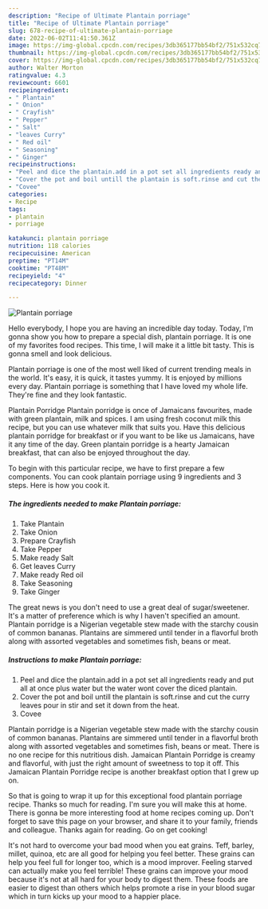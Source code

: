 ```yaml
---
description: "Recipe of Ultimate Plantain porriage"
title: "Recipe of Ultimate Plantain porriage"
slug: 678-recipe-of-ultimate-plantain-porriage
date: 2022-06-02T11:41:50.361Z
image: https://img-global.cpcdn.com/recipes/3db365177bb54bf2/751x532cq70/plantain-porriage-recipe-main-photo.jpg
thumbnail: https://img-global.cpcdn.com/recipes/3db365177bb54bf2/751x532cq70/plantain-porriage-recipe-main-photo.jpg
cover: https://img-global.cpcdn.com/recipes/3db365177bb54bf2/751x532cq70/plantain-porriage-recipe-main-photo.jpg
author: Walter Morton
ratingvalue: 4.3
reviewcount: 6601
recipeingredient:
- " Plantain"
- " Onion"
- " Crayfish"
- " Pepper"
- " Salt"
- "leaves Curry"
- " Red oil"
- " Seasoning"
- " Ginger"
recipeinstructions:
- "Peel and dice the plantain.add in a pot set all ingredients ready and put all at once plus water but the water wont cover the diced plantain."
- "Cover the pot and boil untill the plantain is soft.rinse and cut the curry leaves pour in stir and set it down from the heat."
- "Covee"
categories:
- Recipe
tags:
- plantain
- porriage

katakunci: plantain porriage 
nutrition: 118 calories
recipecuisine: American
preptime: "PT14M"
cooktime: "PT48M"
recipeyield: "4"
recipecategory: Dinner

---
```



![Plantain porriage](https://img-global.cpcdn.com/recipes/3db365177bb54bf2/751x532cq70/plantain-porriage-recipe-main-photo.jpg)

Hello everybody, I hope you are having an incredible day today. Today, I'm gonna show you how to prepare a special dish, plantain porriage. It is one of my favorites food recipes. This time, I will make it a little bit tasty. This is gonna smell and look delicious.

Plantain porriage is one of the most well liked of current trending meals in the world. It's easy, it is quick, it tastes yummy. It is enjoyed by millions every day. Plantain porriage is something that I have loved my whole life. They're fine and they look fantastic.

Plantain Porridge Plantain porridge is once of Jamaicans favourites, made with green plantain, milk and spices. I am using fresh coconut milk this recipe, but you can use whatever milk that suits you. Have this delicious plantain porridge for breakfast or if you want to be like us Jamaicans, have it any time of the day. Green plantain porridge is a hearty Jamaican breakfast, that can also be enjoyed throughout the day.


To begin with this particular recipe, we have to first prepare a few components. You can cook plantain porriage using 9 ingredients and 3 steps. Here is how you cook it.

<!--inarticleads1-->

##### The ingredients needed to make Plantain porriage:

1. Take  Plantain
1. Take  Onion
1. Prepare  Crayfish
1. Take  Pepper
1. Make ready  Salt
1. Get leaves Curry
1. Make ready  Red oil
1. Take  Seasoning
1. Take  Ginger


The great news is you don&#39;t need to use a great deal of sugar/sweetener. It&#39;s a matter of preference which is why I haven&#39;t specified an amount. Plantain porridge is a Nigerian vegetable stew made with the starchy cousin of common bananas. Plantains are simmered until tender in a flavorful broth along with assorted vegetables and sometimes fish, beans or meat. 

<!--inarticleads2-->

##### Instructions to make Plantain porriage:

1. Peel and dice the plantain.add in a pot set all ingredients ready and put all at once plus water but the water wont cover the diced plantain.
1. Cover the pot and boil untill the plantain is soft.rinse and cut the curry leaves pour in stir and set it down from the heat.
1. Covee


Plantain porridge is a Nigerian vegetable stew made with the starchy cousin of common bananas. Plantains are simmered until tender in a flavorful broth along with assorted vegetables and sometimes fish, beans or meat. There is no one recipe for this nutritious dish. Jamaican Plantain Porridge is creamy and flavorful, with just the right amount of sweetness to top it off. This Jamaican Plantain Porridge recipe is another breakfast option that I grew up on. 

So that is going to wrap it up for this exceptional food plantain porriage recipe. Thanks so much for reading. I'm sure you will make this at home. There is gonna be more interesting food at home recipes coming up. Don't forget to save this page on your browser, and share it to your family, friends and colleague. Thanks again for reading. Go on get cooking!

It's not hard to overcome your bad mood when you eat grains. Teff, barley, millet, quinoa, etc are all good for helping you feel better. These grains can help you feel full for longer too, which is a mood improver. Feeling starved can actually make you feel terrible! These grains can improve your mood because it's not at all hard for your body to digest them. These foods are easier to digest than others which helps promote a rise in your blood sugar which in turn kicks up your mood to a happier place.
